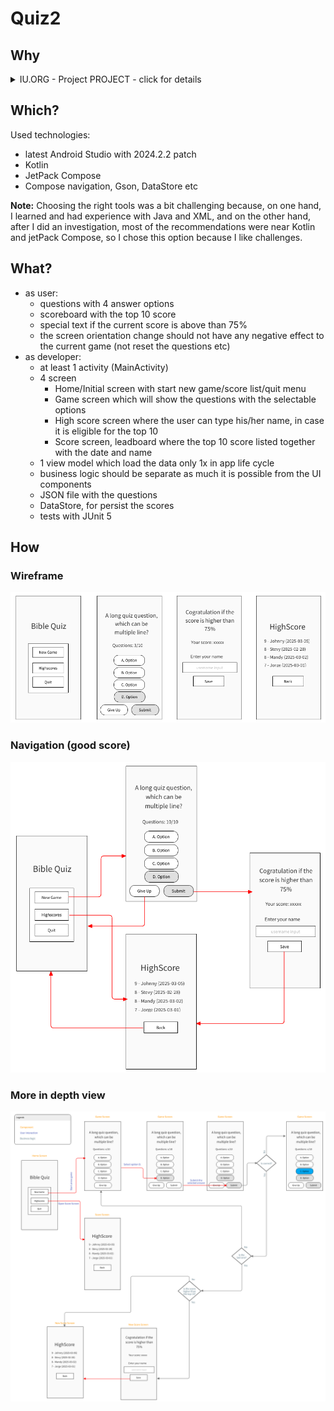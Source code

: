 # Quiz2

## Why

<details>
  <summary>IU.ORG - Project PROJECT - click for details</summary>
This project was created for the DLBCSEMSE02 - Mobile Software Engineering II (Task book - 1.2 / Task 2 - Develop a quizzing app)
  
**Background:** Quizzing apps provide a simple and fun way to acquire and train factual knowledge. Typical apps of this category help you to train vocabulary, basic arithmetics, traffic rules, etc. To support learning, quizzing apps provide immediate feedback on whether the given answer is correct, hints or explanations on the question at hand, or incentives such as high scores, badges, or different training levels you can reach. Furthermore, quizzing apps can include various question formats: e.g. multiple/single choice questions, assignment tasks, and sorting tasks.

**Task**: Develop a quizzing app for a subject domain of your choice. Before starting the project, create a brief concept describing the quizzing app you will develop and the functions that the app will offer. Aspects that should be covered are feedback, assessment strategy (scoring), and the app's general training rules (e.g. repeat wrong questions, provide training levels). The app must meet the following criteria at a minimum:
- The app presents interactive quizzing questions.
- The app evaluates the user's answers and provides feedback.
- The app implements an assessment and training strategy such as assigning points to correct answers, repeating wrong answers and keeping track of a high score. 
- The app implements several Android activities.
- The app is tested using unit tests.
- The app is easy to use and follows the material design and Android app quality guidelines (Google Developers, 2022).
- The source code documentation is appropriate.
- All code, resources, and configuration files required to test, build, and deploy the Android app must be uploaded to a GitHub repository. The link to the GitHub repository must be included in the project report.

The project documentation presents the initial app design using wireframes (t2informatik, 2022). Also, provide an overview of the app's software design describing the components of the app and how they interact with each other. Illustrate how you have implemented the core functions of your app by choosing relevant extracts of the source code and explaining them in more detail. You could address the navigation between screens, handling of user interactions, setting up suitable data structures, and – if applicable –access to other apps, external services, or data sources. After finishing the app, evaluate critically whether the app fulfils the targeted functionality and how you could improve the app in the future. Finally, add lessons learned from the project.

</details>

## Which?
Used technologies:
- latest Android Studio with 2024.2.2 patch
- Kotlin
- JetPack Compose
- Compose navigation, Gson, DataStore etc

**Note:** Choosing the right tools was a bit challenging because, on one hand, I learned and had experience with Java and XML, and on the other hand, after I did an investigation, most of the recommendations were near Kotlin and jetPack Compose, so I chose this option because I like challenges.

## What?
- as user:
    - questions with 4 answer options
    - scoreboard with the top 10 score
    - special text if the current score is above than 75%
    - the screen orientation change should not have any negative effect to the current game (not reset the questions etc)
- as developer:
    - at least 1 activity (MainActivity)
    - 4 screen
        - Home/Initial screen with start new game/score list/quit menu
        - Game screen which will show the questions with the selectable options
        - High score screen where the user can type his/her name, in case it is eligible for the top 10
        - Score screen, leadboard where the top 10 score listed together with the date and name
    - 1 view model which load the data only 1x in app life cycle
    - business logic should be separate as much it is possible from the UI components
    - JSON file with the questions
    - DataStore, for persist the scores
    - tests with JUnit 5


## How
### Wireframe
![Design](./docs/assets/wireframe1.png)

### Navigation (good score)
![Design](./docs/assets/navigation.png)

### More in depth view
![Design](./docs/assets/wireframe.png)
